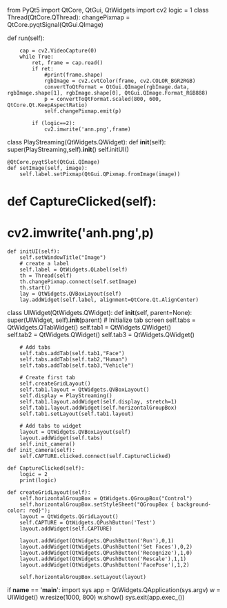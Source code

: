 from PyQt5 import QtCore, QtGui, QtWidgets 
import cv2
logic = 1
class Thread(QtCore.QThread):
   changePixmap = QtCore.pyqtSignal(QtGui.QImage)
   
   def run(self):
        
        cap = cv2.VideoCapture(0)
        while True:
            ret, frame = cap.read()
            if ret:
                #print(frame.shape)
                rgbImage = cv2.cvtColor(frame, cv2.COLOR_BGR2RGB)
                convertToQtFormat = QtGui.QImage(rgbImage.data, rgbImage.shape[1], rgbImage.shape[0], QtGui.QImage.Format_RGB888)
                p = convertToQtFormat.scaled(800, 600, QtCore.Qt.KeepAspectRatio)
                self.changePixmap.emit(p)
    
            if (logic==2):    
                cv2.imwrite('ann.png',frame)
               
         
class PlayStreaming(QtWidgets.QWidget):
    def __init__(self):
        super(PlayStreaming,self).__init__()
        self.initUI()
        

    @QtCore.pyqtSlot(QtGui.QImage)
    def setImage(self, image):
        self.label.setPixmap(QtGui.QPixmap.fromImage(image))
        
#     def CaptureClicked(self):
#         cv2.imwrite('anh.png',p)

    def initUI(self):
        self.setWindowTitle("Image")
        # create a label
        self.label = QtWidgets.QLabel(self)
        th = Thread(self)
        th.changePixmap.connect(self.setImage)
        th.start()
        lay = QtWidgets.QVBoxLayout(self)
        lay.addWidget(self.label, alignment=QtCore.Qt.AlignCenter)


class UIWidget(QtWidgets.QWidget):
    def __init__(self, parent=None):
        super(UIWidget, self).__init__(parent)
        # Initialize tab screen
        self.tabs = QtWidgets.QTabWidget()
        self.tab1 = QtWidgets.QWidget()   
        self.tab2 = QtWidgets.QWidget()
        self.tab3 = QtWidgets.QWidget()

        # Add tabs
        self.tabs.addTab(self.tab1,"Face")
        self.tabs.addTab(self.tab2,"Human")
        self.tabs.addTab(self.tab3,"Vehicle")

        # Create first tab
        self.createGridLayout()
        self.tab1.layout = QtWidgets.QVBoxLayout()
        self.display = PlayStreaming()
        self.tab1.layout.addWidget(self.display, stretch=1)
        self.tab1.layout.addWidget(self.horizontalGroupBox)
        self.tab1.setLayout(self.tab1.layout)

        # Add tabs to widget        
        layout = QtWidgets.QVBoxLayout(self)
        layout.addWidget(self.tabs)
        self.init_camera()
    def init_camera(self):
        self.CAPTURE.clicked.connect(self.CaptureClicked)
        
    def CaptureClicked(self):
        logic = 2
        print(logic)
        
    def createGridLayout(self):
        self.horizontalGroupBox = QtWidgets.QGroupBox("Control")
        self.horizontalGroupBox.setStyleSheet("QGroupBox { background-color: red}");
        layout = QtWidgets.QGridLayout()
        self.CAPTURE = QtWidgets.QPushButton('Test')
        layout.addWidget(self.CAPTURE)
       
        layout.addWidget(QtWidgets.QPushButton('Run'),0,1) 
        layout.addWidget(QtWidgets.QPushButton('Set Faces'),0,2) 
        layout.addWidget(QtWidgets.QPushButton('Recognize'),1,0) 
        layout.addWidget(QtWidgets.QPushButton('Rescale'),1,1) 
        layout.addWidget(QtWidgets.QPushButton('FacePose'),1,2)
    
        self.horizontalGroupBox.setLayout(layout)
    

if __name__ == '__main__':
    import sys
    app = QtWidgets.QApplication(sys.argv)
    w = UIWidget()
    w.resize(1000, 800)
    w.show()
    sys.exit(app.exec_())
